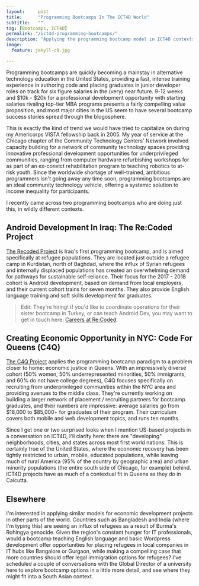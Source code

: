 ```yaml
---
layout:     post
title:      "Programming Bootcamps In The ICT4D World"
subtitle:   ""
tag: [Bootcamps, ICT4D] 		
permalink: "/ict4d-programming-bootcamps/"
description: "Applying the programming bootcamp model in ICT4D contexts seems like a no-brainer. Two notable projects are doing just that."
image:
  feature: jekyll-c9.jpg

---
```


Programming bootcamps are quickly becoming a mainstay in alternative technology education in the United States, providing a fast, intense training experience in authoring code and placing graduates in junior developer roles on track for six figure salaries in the (very) near future. 9-12 weeks and $10k - $20k for a professional development opportunity with starting salaries rivaling top-tier MBA programs presents a fairly compelling value proposition, and most major cities in the US seem to have several bootcamp success stories spread through the blogosphere. 

This is exactly the kind of trend we would have tried to capitalize on during my Americorps VISTA fellowship back in 2005. My year of service at the Chicago chapter of the Community Technology Centers' Network involved capacity building for a network of community technology spaces providing innovative professional development opportunities for underprivileged communities, ranging from computer hardware refurbishing workshops for as part of an ex-convict rehabilitation program to teaching robotics to at-risk youth. Since the worldwide shortage of well-trained, ambitious programmers isn't going away any time soon, programming bootcamps are an ideal community technology vehicle, offering a systemic solution to income inequality for participants.

I recently came across two programming bootcamps who are doing just this, in wildly different contexts. 

## Android Development In Iraq: The Re:Coded Project

[The Recoded Project](http://www.re-coded.com/) is Iraq's first programming bootcamp, and is aimed specifically at refugee populations. They are located just outside a refugee camp in Kurdistan, north of Baghdad, where the influx of Syrian refugees and internally displaced populations has created an overwhelming demand for pathways for sustainable self-reliance. Their focus for the 2017 - 2018 cohort is Android development, based on demand from local employers, and their current cohort trains for seven months. They also provide English language training and soft skills development for graduates. 

>Edit: They're hiring! If you'd like to coordinate operations for their sister bootcamp in Turkey, or can teach Android Dev, you may want to get in touch here: [Careers at Re:Coded](http://www.re-coded.com/careers-at-recoded/).

## Creating Economic Opportunity in NYC: Code For Queens (C4Q)

[The C4Q Project](https://www.c4q.nyc) applies the programming bootcamp paradigm to a problem closer to home: economic justice in Queens. With an impressively diverse cohort (50% women, 50% underrepresented minorities, 50% immigrants, and 60% do not have college degrees), C4Q focuses specifically on recruiting from underprivileged communities within the NYC area and providing avenues to the middle class. They're currently working on building a larger network of placement / recruiting partners for bootcamp graduates, and their numbers are impressive: average salaries go from $18,000 to $85,000+ for graduates of their program. Their curriculum covers both mobile and web development topics, and runs ten months.

Since I get one or two surprised looks when I mention US-based projects in a conversation on ICT4D, I'll clarify here: there are "developing" neighborhoods, cities, and states across most first world nations. This is certainly true of the United States, where the economic recovery has been tightly restricted to urban, mobile, educated populations, while leaving much of rural America (95% of the country by geographic area) and urban minority populations (the entire south side of Chicago, for example) behind. ICT4D projects have as much of a contextual fit in Queens as they do in Calcutta.  

## Elsewhere

I'm interested in applying similar models for economic development projects in other parts of the world. Countries such as Bangladesh and India (where I'm typing this) are seeing an influx of refugees as a result of Burma's Rohingya genocide. Given the region's constant hunger for IT professionals, would a bootcamp teaching English language and basic Wordpress development offer opportunities for placing refugees in local companies in IT hubs like Bangalore or Gurgaon, while making a compelling case that more countries should offer legal immigration options for refugees? I've scheduled a couple of conversations with the Global Director of a university here to explore bootcamp options in a little more detail, and see where they might fit into a South Asian context.  
